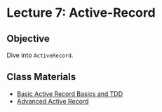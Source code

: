 # Lecture 7: Active-Record

## Objective

Dive into `ActiveRecord`.

## Class Materials

* [Basic Active Record Basics and TDD](7.1-active-record.md)
* [Advanced Active Record](7.2-active-record-advanced.md)

